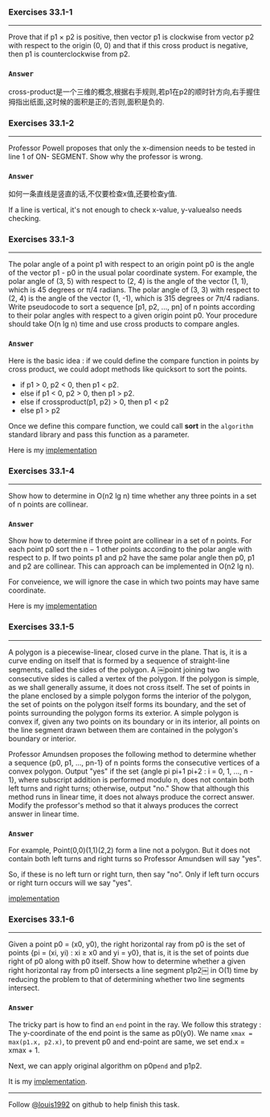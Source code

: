 ### Exercises 33.1-1
***
Prove that if p1 × p2 is positive, then vector p1 is clockwise from vector p2 with respect to the origin (0, 0) and that if this cross product is negative, then p1 is counterclockwise from p2.
### `Answer`

cross-product是一个三维的概念,根据右手规则,若p1在p2的顺时针方向,右手握住拇指出纸面,这时候的面积是正的;否则,面积是负的.


### Exercises 33.1-2
***
Professor Powell proposes that only the x-dimension needs to be tested in line 1 of ON- SEGMENT. Show why the professor is wrong.

### `Answer`
如何一条直线是竖直的话,不仅要检查x值,还要检查y值.

If a line is vertical, it's not enough to check x-value, y-valuealso needs checking.

### Exercises 33.1-3
***
The polar angle of a point p1 with respect to an origin point p0 is the angle of the vector p1 - p0 in the usual polar coordinate system. For example, the polar angle of (3, 5) with respect to (2, 4) is the angle of the vector (1, 1), which is 45 degrees or π/4 radians. The polar angle of (3, 3) with respect to (2, 4) is the angle of the vector (1, -1), which is 315 degrees or 7π/4 radians. Write pseudocode to sort a sequence [p1, p2, ..., pn] of n points according to their polar angles with respect to a given origin point p0. Your procedure should take O(n lg n) time and use cross products to compare angles.
### `Answer`
Here is the basic idea : if we could define the compare function in points by cross product, we could adopt methods like quicksort to sort the points. 

* if p1 > 0, p2 < 0, then p1 < p2.
* else if p1 < 0, p2 > 0, then p1 > p2.
* else if crossproduct(p1, p2) > 0, then p1 < p2
* else p1 > p2

Once we define this compare function, we could call **sort** in the `algorithm` standard library and pass this function as a parameter.

Here is my [implementation](./exercise_code/polarCMP.cpp)

### Exercises 33.1-4
***
Show how to determine in O(n2 lg n) time whether any three points in a set of n points are collinear.

### `Answer`
Show how to determine if three point are collinear in a set of n points. For each point p0 sort the n − 1 other points according to the polar angle with respect to p. If two points p1 and p2 have the same polar angle then p0, p1 and p2 are collinear. This can approach can be implemented in O(n2 lg n).

For conveience, we will ignore the case in which two points may have same coordinate.

Here is my [implementation](./exercise_code/colinear.cpp)

### Exercises 33.1-5
***
A polygon is a piecewise-linear, closed curve in the plane. That is, it is a curve ending on itself that is formed by a sequence of straight-line segments, called the sides of the polygon. A ￼point joining two consecutive sides is called a vertex of the polygon. If the polygon is simple, as we shall generally assume, it does not cross itself. The set of points in the plane enclosed by a simple polygon forms the interior of the polygon, the set of points on the polygon itself forms its boundary, and the set of points surrounding the polygon forms its exterior. A simple polygon is convex if, given any two points on its boundary or in its interior, all points on the line segment drawn between them are contained in the polygon's boundary or interior.
Professor Amundsen proposes the following method to determine whether a sequence {p0, p1, ..., pn-1} of n points forms the consecutive vertices of a convex polygon. Output "yes" if the set {angle pi pi+1 pi+2 : i = 0, 1, ..., n - 1}, where subscript addition is performed modulo n, does not contain both left turns and right turns; otherwise, output "no." Show that although this method runs in linear time, it does not always produce the correct answer. Modify the professor's method so that it always produces the correct answer in linear time.
### `Answer`
For example, Point(0,0)(1,1)(2,2) form a line not a polygon. But it does not contain both left turns and right turns so Professor Amundsen will say "yes".

So, if these is no left turn or right turn, then say "no". Only if left turn occurs or right turn occurs will we say "yes".

[implementation](./exercise_code/convex_polygon.cpp)

### Exercises 33.1-6
***
Given a point p0 = (x0, y0), the right horizontal ray from p0 is the set of points {pi = (xi, yi) : xi ≥ x0 and yi = y0}, that is, it is the set of points due right of p0 along with p0 itself. Show how to determine whether a given right horizontal ray from p0 intersects a line segment p1p2￼ in O(1) time by reducing the problem to that of determining whether two line segments intersect.

### `Answer`
The tricky part is how to find an `end` point in the ray. We follow this strategy : The y-coordinate of the end point is the same as p0(y0). We name `xmax = max(p1.x, p2.x)`, to prevent p0 and end-point are same, we set end.x = xmax + 1.

Next, we can apply original algorithm on p0p`end` and p1p2. 

It is my [implementation](./exercise_code/ray_intersection.cpp).

***
Follow [@louis1992](https://github.com/gzc) on github to help finish this task.